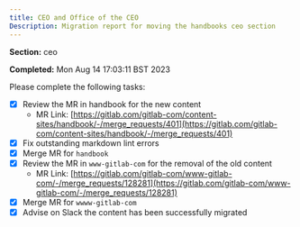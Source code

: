 ```yaml
---
title: CEO and Office of the CEO
Description: Migration report for moving the handbooks ceo section
---
```


**Section:** ceo

**Completed:** Mon Aug 14 17:03:11 BST 2023

Please complete the following tasks:

- [x] Review the MR in handbook for the new content
  - MR Link: [https://gitlab.com/gitlab-com/content-sites/handbook/-/merge_requests/401](https://gitlab.com/gitlab-com/content-sites/handbook/-/merge_requests/401)
- [x] Fix outstanding markdown lint errors
- [x] Merge MR for `handbook`
- [x] Review the MR in `www-gitlab-com` for the removal of the old content
  - MR Link: [https://gitlab.com/gitlab-com/www-gitlab-com/-/merge_requests/128281](https://gitlab.com/gitlab-com/www-gitlab-com/-/merge_requests/128281)
- [x] Merge MR for `wwww-gitlab-com`
- [x] Advise on Slack the content has been successfully migrated
